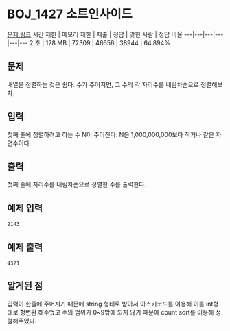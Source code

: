 # BOJ_1427 소트인사이드
[문제 링크](https://www.acmicpc.net/problem/1427)
시간 제한 |	메모리 제한 |	제출 |	정답 |	맞힌 사람 |	정답 비율
---|---|---|---|---|---
2 초 |	128 MB |	72309 |	46656 |	38944 |	64.894%

## 문제
배열을 정렬하는 것은 쉽다. 수가 주어지면, 그 수의 각 자리수를 내림차순으로 정렬해보자.

## 입력
첫째 줄에 정렬하려고 하는 수 N이 주어진다. N은 1,000,000,000보다 작거나 같은 자연수이다.

## 출력
첫째 줄에 자리수를 내림차순으로 정렬한 수를 출력한다.

## 예제 입력
```
2143
```

## 예제 출력
```
4321
```

## 알게된 점
입력이 한줄에 주어지기 때문에 string 형태로 받아서 아스키코드를 이용해 이를 int형태로 형변환 해주었고 수의 범위가 0~9밖에 되지 않기 때문에 count sort를 이용해 정렬해주었다.
